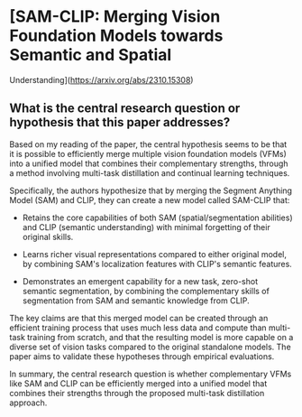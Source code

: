 # [SAM-CLIP: Merging Vision Foundation Models towards Semantic and Spatial
  Understanding](https://arxiv.org/abs/2310.15308)

## What is the central research question or hypothesis that this paper addresses?

 Based on my reading of the paper, the central hypothesis seems to be that it is possible to efficiently merge multiple vision foundation models (VFMs) into a unified model that combines their complementary strengths, through a method involving multi-task distillation and continual learning techniques. 

Specifically, the authors hypothesize that by merging the Segment Anything Model (SAM) and CLIP, they can create a new model called SAM-CLIP that:

- Retains the core capabilities of both SAM (spatial/segmentation abilities) and CLIP (semantic understanding) with minimal forgetting of their original skills.

- Learns richer visual representations compared to either original model, by combining SAM's localization features with CLIP's semantic features.

- Demonstrates an emergent capability for a new task, zero-shot semantic segmentation, by combining the complementary skills of segmentation from SAM and semantic knowledge from CLIP.

The key claims are that this merged model can be created through an efficient training process that uses much less data and compute than multi-task training from scratch, and that the resulting model is more capable on a diverse set of vision tasks compared to the original standalone models. The paper aims to validate these hypotheses through empirical evaluations.

In summary, the central research question is whether complementary VFMs like SAM and CLIP can be efficiently merged into a unified model that combines their strengths through the proposed multi-task distillation approach.
